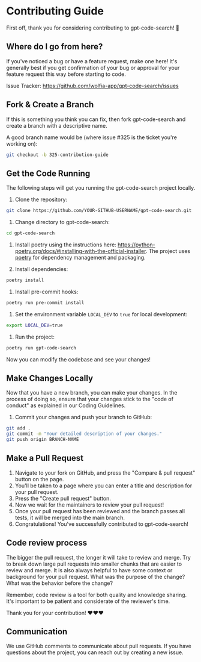 # Contributing Guide

First off, thank you for considering contributing to gpt-code-search! 🚀

## Where do I go from here?

If you've noticed a bug or have a feature request, make one here! It's generally best if you get confirmation of your bug or approval for your feature request this way before starting to code.

Issue Tracker: https://github.com/wolfia-app/gpt-code-search/issues

## Fork & Create a Branch

If this is something you think you can fix, then fork gpt-code-search and create a branch with a descriptive name.

A good branch name would be (where issue #325 is the ticket you're working on):

```bash
git checkout -b 325-contribution-guide
```

## Get the Code Running

The following steps will get you running the gpt-code-search project locally.

1. Clone the repository:

```bash
git clone https://github.com/YOUR-GITHUB-USERNAME/gpt-code-search.git
```

1. Change directory to gpt-code-search:

```bash
cd gpt-code-search
```

1. Install poetry using the instructions here: https://python-poetry.org/docs/#installing-with-the-official-installer. The project uses [poetry](https://python-poetry.org/) for dependency management and packaging.

1. Install dependencies:

```bash
poetry install
```

1. Install pre-commit hooks:

```bash
poetry run pre-commit install
```

1. Set the environment variable `LOCAL_DEV` to `true` for local development:

```bash
export LOCAL_DEV=true
```

1. Run the project:

```bash
poetry run gpt-code-search
```

Now you can modify the codebase and see your changes!

## Make Changes Locally

Now that you have a new branch, you can make your changes. In the process of doing so, ensure that your changes stick to the "code of conduct" as explained in our Coding Guidelines.

1. Commit your changes and push your branch to GitHub:

```bash
git add .
git commit -m "Your detailed description of your changes."
git push origin BRANCH-NAME
```

## Make a Pull Request

1. Navigate to your fork on GitHub, and press the "Compare & pull request" button on the page.
2. You'll be taken to a page where you can enter a title and description for your pull request.
3. Press the "Create pull request" button.
4. Now we wait for the maintainers to review your pull request!
5. Once your pull request has been reviewed and the branch passes all tests, it will be merged into the main branch.
6. Congratulations! You've successfully contributed to gpt-code-search!

## Code review process

The bigger the pull request, the longer it will take to review and merge. Try to break down large pull requests into smaller chunks that are easier to review and merge. It is also always helpful to have some context or background for your pull request. What was the purpose of the change? What was the behavior before the change?

Remember, code review is a tool for both quality and knowledge sharing. It's important to be patient and considerate of the reviewer's time.

Thank you for your contribution! ❤️❤️❤️

## Communication

We use GitHub comments to communicate about pull requests. If you have questions about the project, you can reach out by creating a new issue.
